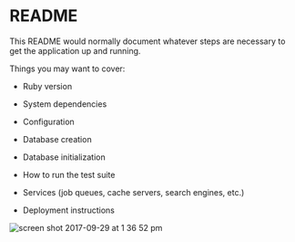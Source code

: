 # README

This README would normally document whatever steps are necessary to get the
application up and running.

Things you may want to cover:

* Ruby version

* System dependencies

* Configuration

* Database creation

* Database initialization

* How to run the test suite

* Services (job queues, cache servers, search engines, etc.)

* Deployment instructions

![screen shot 2017-09-29 at 1 36 52 pm](https://user-images.githubusercontent.com/15662012/31037037-c84c8e14-a523-11e7-9e94-b2a729c8c83f.png)
